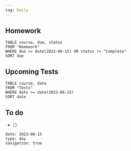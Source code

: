 ```yaml
---
tag: Daily
---
```

## Homework
```dataview
TABLE course, due, status
FROM "Homework" 
WHERE due >= date(2023-06-15) OR status != "Complete"
SORT due
```
## Upcoming Tests
```dataview
TABLE course, date
FROM "Tests" 
WHERE date >= date(2023-06-15)
SORT date
```
## To do
- [ ] 

```gEvent
date: 2023-06-15
type: day
navigation: true
```